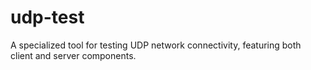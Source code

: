 # udp-test
A specialized tool for testing UDP network connectivity, featuring both client and server components.
